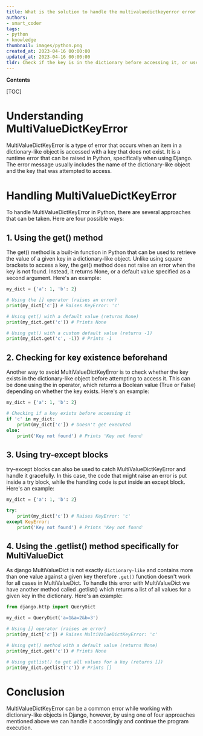 ```yaml
---
title: What is the solution to handle the multivaluedictkeyerror error in django?
authors:
- smart_coder
tags:
- python
- knowledge
thumbnail: images/python.png
created_at: 2023-04-16 00:00:00
updated_at: 2023-04-16 00:00:00
tldr: Check if the key is in the dictionary before accessing it, or use the get() method with a default value.
---
```


**Contents**

[TOC]

# Understanding MultiValueDictKeyError

MultiValueDictKeyError is a type of error that occurs when an item in a dictionary-like object is accessed with a key that does not exist. It is a runtime error that can be raised in Python, specifically when using Django. The error message usually includes the name of the dictionary-like object and the key that was attempted to access.

# Handling MultiValueDictKeyError

To handle MultiValueDictKeyError in Python, there are several approaches that can be taken. Here are four possible ways:

## 1. Using the get() method

The get() method is a built-in function in Python that can be used to retrieve the value of a given key in a dictionary-like object. Unlike using square brackets to access a key, the get() method does not raise an error when the key is not found. Instead, it returns None, or a default value specified as a second argument. Here's an example:

```python
my_dict = {'a': 1, 'b': 2}

# Using the [] operator (raises an error)
print(my_dict['c']) # Raises KeyError: 'c'

# Using get() with a default value (returns None)
print(my_dict.get('c')) # Prints None

# Using get() with a custom default value (returns -1)
print(my_dict.get('c', -1)) # Prints -1
```

## 2. Checking for key existence beforehand

Another way to avoid MultiValueDictKeyError is to check whether the key exists in the dictionary-like object before attempting to access it. This can be done using the in operator, which returns a Boolean value (True or False) depending on whether the key exists. Here's an example:

```python
my_dict = {'a': 1, 'b': 2}

# Checking if a key exists before accessing it
if 'c' in my_dict:
    print(my_dict['c']) # Doesn't get executed
else:
    print('Key not found') # Prints 'Key not found'
```

## 3. Using try-except blocks

try-except blocks can also be used to catch MultiValueDictKeyError and handle it gracefully. In this case, the code that might raise an error is put inside a try block, while the handling code is put inside an except block. Here's an example:

```python
my_dict = {'a': 1, 'b': 2}

try:
    print(my_dict['c']) # Raises KeyError: 'c'
except KeyError:
    print('Key not found') # Prints 'Key not found'
```

## 4. Using the .getlist() method specifically for MultiValueDict

As django MultiValueDict is not exactly `dictionary-like` and contains more than one value against a given key therefore `.get()` function doesn't work for all cases in MultiValueDict. To handle this error with MultiValueDict we have another method called .getlist() which returns a list of all values for a given key in the dictionary. Here's an example:

```python
from django.http import QueryDict

my_dict = QueryDict('a=1&a=2&b=3')

# Using [] operator (raises an error)
print(my_dict['c']) # Raises MultiValueDictKeyError: 'c'

# Using get() method with a default value (returns None)
print(my_dict.get('c')) # Prints None

# Using getlist() to get all values for a key (returns [])
print(my_dict.getlist('c')) # Prints []

```

# Conclusion

MultiValueDictKeyError can be a common error while working with dictionary-like objects in Django, however, by using one of four approaches mentioned above we can handle it accordingly and continue the program execution.
